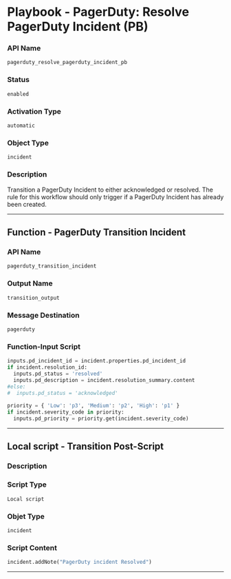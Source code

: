 <!--
    DO NOT MANUALLY EDIT THIS FILE
    THIS FILE IS AUTOMATICALLY GENERATED WITH resilient-sdk codegen
    Generated with resilient-sdk v49.0.4423
-->

# Playbook - PagerDuty: Resolve PagerDuty Incident (PB)

### API Name
`pagerduty_resolve_pagerduty_incident_pb`

### Status
`enabled`

### Activation Type
`automatic`

### Object Type
`incident`

### Description
Transition a PagerDuty Incident to either acknowledged or resolved. The rule for this workflow should only trigger if a PagerDuty Incident has already been created.


---
## Function - PagerDuty Transition Incident

### API Name
`pagerduty_transition_incident`

### Output Name
`transition_output`

### Message Destination
`pagerduty`

### Function-Input Script
```python
inputs.pd_incident_id = incident.properties.pd_incident_id
if incident.resolution_id:
  inputs.pd_status = 'resolved'
  inputs.pd_description = incident.resolution_summary.content
#else:
#  inputs.pd_status = 'acknowledged'
  
priority = { 'Low': 'p3', 'Medium': 'p2', 'High': 'p1' }
if incident.severity_code in priority:
  inputs.pd_priority = priority.get(incident.severity_code)
```

---

## Local script - Transition Post-Script

### Description


### Script Type
`Local script`

### Objet Type
`incident`

### Script Content
```python
incident.addNote("PagerDuty incident Resolved")
```

---
